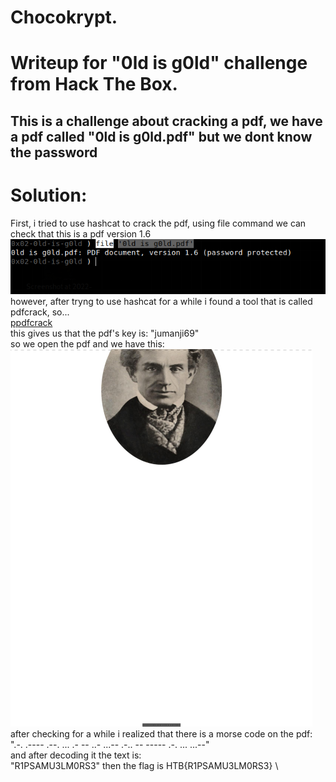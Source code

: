 # Chocokrypt.
# Writeup for "0ld is g0ld" challenge from Hack The Box. 
## This is a challenge about cracking a pdf, we have a pdf called "0ld is g0ld.pdf" but we dont know the password

# Solution:
First, i tried to use hashcat to crack the pdf, using file command we can check that this is a pdf version 1.6 \
![pdfformat](img/pdfformat.png)\
however, after tryng to use hashcat for a while i found a tool that is called pdfcrack, so...\
[ppdfcrack](img/ppdfcrack.png)\
this gives us that the pdf's key is: "jumanji69" \
so we open the pdf and we have this:\
![crackedpdf](img/crackedpdf.png)\
after checking for a while i realized that there is a morse code on the pdf:
".-. .---- .--. ... .- -- ..- ...-- .-.. -- ----- .-. ... ...--" \
and after decoding it the text is:\
"R1PSAMU3LM0RS3"
then the flag is HTB{R1PSAMU3LM0RS3} \
